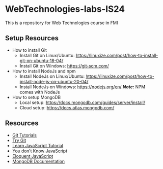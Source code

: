# WebTechnologies-labs-IS24

This is a repository for Web Technologies course in FMI

## Setup Resources
- How to install Git
  - Install Git on Linux/Ubuntu: https://linuxize.com/post/how-to-install-git-on-ubuntu-18-04/
  - Install Git on Windows: https://git-scm.com/
- How to install NodeJs and npm 
  - Install NodeJs on Linux/Ubuntu: https://linuxize.com/post/how-to-install-node-js-on-ubuntu-20-04/
  - Install NodeJs on Windows: https://nodejs.org/en/
**_Note:_** NPM comes with NodeJs
-  How to setup MongoDB
   - Local setup: https://docs.mongodb.com/guides/server/install/
   - Cloud setup: https://docs.atlas.mongodb.com/


## Resources
- [Git Tutorials](https://www.atlassian.com/git/tutorials)
- [Try Git](https://try.github.io/)
- [Learn JavaScript Tutorial](https://www.codecademy.com/learn/introduction-to-javascript)
- [You don't Know JavaScript](https://github.com/getify/You-Dont-Know-JS/blob/2nd-ed/get-started/README.md)
- [Eloquent JavaScript](https://github.com/amilajack/reading/blob/master/JavaScript/Eloquent%20JavaScript.pdf)
- [MongoDB Documentation](https://docs.mongodb.com/guides/)

